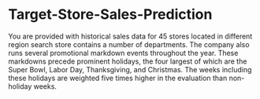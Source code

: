 # Target-Store-Sales-Prediction
You are provided with historical sales data for 45 stores located in different region search store contains a number of departments. The company also runs several promotional markdown events throughout the year. These markdowns precede prominent holidays, the four largest of which are the Super Bowl, Labor Day, Thanksgiving, and Christmas. The weeks including these holidays are weighted five times higher in the evaluation than non-holiday weeks.
